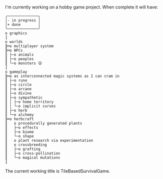 I'm currently working on a hobby game project.
When complete it will have:
```
╭──────────────╮
│- in progress │
│+ done        │
╰──────────────╯
o graphics
┋
o worlds
╠═o multiplayer system
╠═o NPCs
║ ├─o animals
║ ├─o peoples
║ └─o monsters 😲
┋
o gameplay
╠═o as interconnected magic systems as I can cram in
║ ├─o rune
║ ├─o circle
║ ├─o arcane
║ ├─o divine
║ ├─o sympathetic
║ │ ├─o home territory
║ │ └─o implicit curses
║ ├─o herb
║ └─o alchemy
╠═o herbcraft
║   o procedurally generated plants
║   ├─o effects
║   ├─o biome
║   └─o shape
║   o plant research via experimentation
║   o crossbreeding
║   ├─o grafting
║   ├─o cross-pollination
║   └─o magical mutations
┋
```
The current working title is TileBasedSurvivalGame.
